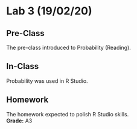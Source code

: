 # Lab 3 (19/02/20)

## Pre-Class
The pre-class introduced to Probability (Reading).

## In-Class
Probability was used in R Studio.

## Homework
The homework expected to polish R Studio skills. <br />
**Grade:** A3